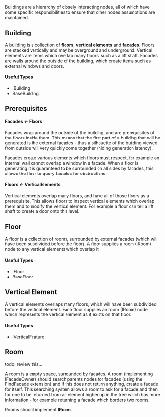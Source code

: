 Buildings are a hierarchy of closely interacting nodes, all of which have some specific responsibilities to ensure that other nodes assumptions are maintained.

## Building

A building is a collection of **floors**, **vertical elements** and **facades**. Floors are stacked vertically and may be overground and underground. Vertical elements are items which overlap many floors, such as a lift shaft. Facades are walls around the outside of the building, which create items such as external windows and doors.

#### Useful Types  
 - IBuilding
 - BaseBuilding

## Prerequisites
#### Facades <- Floors

Facades wrap around the outside of the building, and are prerequisites of the floors inside them. This means that the first part of a building that will be generated is the external facades - thus a silhouette of the building viewed from outside will very quickly come together (hiding generation latency).

Facades create various elements which floors must respect, for example an internal wall cannot overlap a window in a facade. When a floor is generating it is guaranteed to be surrounded on all sides by facades, this allows the floor to query facades for obstructions. 

#### Floors <- VerticalElements

Vertical elements overlap many floors, and have all of those floors as a prerequisite. This allows floors to inspect vertical elements which overlap them and to modify the vertical element. For example a floor can tell a lift shaft to create a door onto this level.

## Floor

A floor is a collection of rooms, surrounded by external facades (which will have been subdivided before the floor). A floor supplies a room (IRoom) node to any vertical elements which overlap it.

#### Useful Types
 - IFloor
 - BaseFloor

## Vertical Element

A vertical elements overlaps many floors, which will have been subdivided before the vertical element. Each floor supplies an room (IRoom) node which represents the vertical element as it exists on that floor.

#### Useful Types
 - IVerticalFeature

## Room

todo: review this...

A room is a empty space, surrounded by facades. A room (implementing IFacadeOwner) should search parents nodes for facades (using the FindFacade extension) and if this does not return anything, create a facade for itself. This searching system allows a room to ask for a facade and then for one to be returned from an element higher up in the tree which has more information - for example returning a facade which borders two rooms.

Rooms should implement **IRoom**.